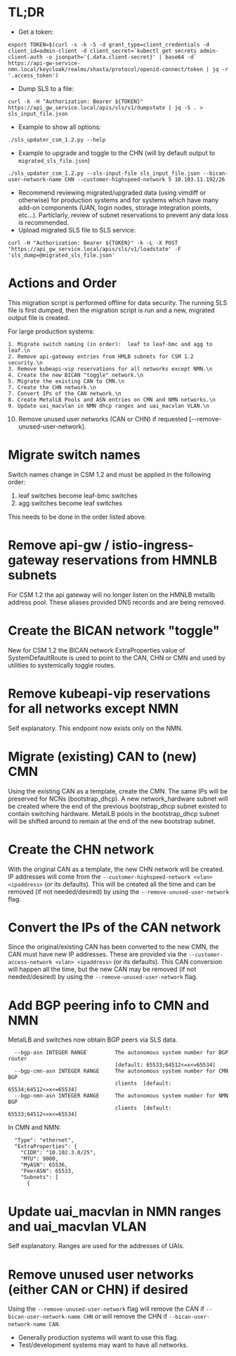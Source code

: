# TL;DR
* Get a token: 
```
export TOKEN=$(curl -s -k -S -d grant_type=client_credentials -d client_id=admin-client -d client_secret=`kubectl get secrets admin-client-auth -o jsonpath='{.data.client-secret}' | base64 -d` https://api-gw-service-nmn.local/keycloak/realms/shasta/protocol/openid-connect/token | jq -r '.access_token')
```
* Dump SLS to a file:
```
curl -k -H "Authorization: Bearer ${TOKEN}" https://api_gw_service.local/apis/sls/v1/dumpstate | jq -S . > sls_input_file.json
```
* Example to show all options:
```
./sls_updater_csm_1.2.py --help
```
* Example to upgrade and toggle to the CHN (will by default output to `migrated_sls_file.json`)
```
./sls_updater_csm_1.2.py --sls-input-file sls_input_file.json --bican-user-network-name CHN --customer-highspeed-network 5 10.103.11.192/26
```
* Recommend reviewing migrated/upgraded data (using vimdiff or otherwise) for production systems and for systems which have many add-on components (UAN, login nodes, storage integration points, etc...).  Particlarly, review of subnet reservations to prevent any data loss is recommended.
* Upload migrated SLS file to SLS service:
```
curl -H "Authorization: Bearer ${TOKEN}" -k -L -X POST 'https://api_gw_service.local/apis/sls/v1/loadstate' -F 'sls_dump=@migrated_sls_file.json'
```

# Actions and Order
This migration script is performed offline for data security.  The running SLS file is first dumped, then the migration script is run and a new, migrated output file is created.

For large production systems:

    1. Migrate switch naming (in order):  leaf to leaf-bmc and agg to leaf.\n
    2. Remove api-gateway entries from HMLB subnets for CSM 1.2 security.\n
    3. Remove kubeapi-vip reservations for all networks except NMN.\n
    4. Create the new BICAN "toggle" network.\n
    5. Migrate the existing CAN to CMN.\n
    7. Create the CHN network.\n
    7. Convert IPs of the CAN network.\n
    8. Create MetalLB Pools and ASN entries on CMN and NMN networks.\n
    9. Update uai_macvlan in NMN dhcp ranges and uai_macvlan VLAN.\n
   10. Remove unused user networks (CAN or CHN) if requested [--remove-unused-user-network].

# Migrate switch names
Switch names change in CSM 1.2 and must be applied in the following order:
1. leaf switches become leaf-bmc switches
2. agg switches become leaf switches

This needs to be done in the order listed above. 

# Remove api-gw / istio-ingress-gateway reservations from HMNLB subnets
For CSM 1.2 the api gateway will no longer listen on the HMNLB metallb address pool.
These aliases provided DNS records and are being removed.

# Create the BICAN network "toggle"
New for CSM 1.2 the BICAN network ExtraProperties value of SystemDefaultRoute is used to point to the CAN, CHN or CMN and used by utilities to systemically toggle routes.

# Remove kubeapi-vip reservations for all networks except NMN
Self explanatory.  This endpoint now exists only on the NMN.

# Migrate (existing) CAN to (new) CMN
Using the existing CAN as a template, create the CMN.  The same IPs will be preserved for
NCNs (bootstrap_dhcp).  A new network_hardware subnet will be created where the end of the previous bootstrap_dhcp subnet existed to contain switching hardware.  MetalLB pools in the bootstrap_dhcp subnet will be shifted around to remain at the end of the new bootstrap subnet.

# Create the CHN network
With the original CAN as a template, the new CHN network will be created.  IP addresses will come from the `--customer-highspeed-network <vlan> <ipaddress>` (or its defaults). This will be created all the time and can be removed (if not needed/desired) by using the `--remove-unused-user-network` flag.

# Convert the IPs of the CAN network
Since the original/existing CAN has been converted to the new CMN, the CAN must have new IP addresses.  These are provided via the `--customer-access-network <vlan> <ipaddress>` (or its defaults).  This CAN conversion will happen all the time, but the new CAN may be removed (if not needed/desired) by using the `--remove-unused-user-network` flag.

# Add BGP peering info to CMN and NMN
MetalLB and switches now obtain BGP peers via SLS data.
```
  --bgp-asn INTEGER RANGE         The autonomous system number for BGP router
                                  [default: 65533;64512<=x<=65534]
  --bgp-cmn-asn INTEGER RANGE     The autonomous system number for CMN BGP
                                  clients  [default: 65534;64512<=x<=65534]
  --bgp-nmn-asn INTEGER RANGE     The autonomous system number for NMN BGP
                                  clients  [default: 65533;64512<=x<=65534]
```
In CMN and NMN:
```
  "Type": "ethernet",
  "ExtraProperties": {
    "CIDR": "10.102.3.0/25",
    "MTU": 9000,
    "MyASN": 65536,
    "PeerASN": 65533,
    "Subnets": [
      {
```

# Update uai_macvlan in NMN ranges and uai_macvlan VLAN
Self explanatory.  Ranges are used for the addresses of UAIs.

# Remove unused user networks (either CAN or CHN) if desired
Using the `--remove-unused-user-network` flag will remove the CAN if `--bican-user-network-name CHN` or will remove the CHN if `--bican-user-network-name CAN`.  
* Generally production systems will want to use this flag.
* Test/development systems may want to have all networks.
